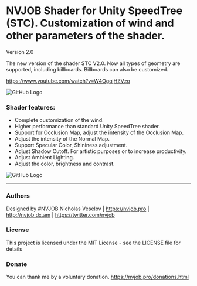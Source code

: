 # NVJOB Shader for Unity SpeedTree (STC). Customization of wind and other parameters of the shader.

Version 2.0

The new version of the shader STC V2.0. Now all types of geometry are supported, including billboards. Billboards can also be customized.

https://www.youtube.com/watch?v=W4OgqjHZVzo

![GitHub Logo](https://lh3.googleusercontent.com/SNbpME3eyEiFwCyVNlRNDvoQewUjWEpV5bKULQ4nlfBxeYndSEy6qVvjvh04FIrd_v1yZQtPxLr7TYJ9p8dxbPdjD9VNW9Yq5y5eOzLIib4vO4zmHr_uBWKnrDpxZeEgXDwXKen51QFDTysoYzqPqJWdd6yrvADdPe1MrEzhmPlt62zx6Lwz2pDpGWR2_NLLZA3XpyCYFgoIz5WYsZyn5v7W-9xpfIx9THJeN9toFJoFKfUghC5Ljak0_U_F0V2tI9jRN2JyKbpQfmhQQ7f0A7WAVHjtOaMVz1yi7nrKpnKQ1ecxefonhC2--w_aWfq4flV2BUPubCC-l4spvZymOy2vH6v1AYniziWuGPkRIyOLqA8jK6FFGpf4qiMmwuKnqnM8S-leVt_pQ05NIS3aNVgZJAO3R4ySyGwWpici38Awj0k1WWOGbBjwRi6h_eMGOc-iHEmxac0hHFuZ6LUuEqFrs80wyCb__S-TEgKcNHOiPBnsAucZDN-R9RnJ4C0uVy2LFFEFbw3i_uaOWIhpsYAe49O7gbydmGAsSqbbLCQLG04W4sTb9xjO3QKt0dwL1SexFYmq4eK5wZpEosxDB-lGb9zvuuXQgOmw3Oiq_5DWwYD05woD_jrBrqVy6PJHGNLxgksEk5aTgq2_Kubu_inZ8tD1JlDWVZZRzMIIG7iINKqgaqLQrOzb68QrCaa0kFovxZNCvSQRL2vaMSOEOpKx=w1567-h913-no)

### Shader features:
- Complete customization of the wind.
- Higher performance than standard Unity SpeedTree shader.
- Support for Occlusion Map, adjust the intensity of the Occlusion Map.
- Adjust the intensity of the Normal Map.
- Support Specular Color, Shininess adjustment.
- Adjust Shadow Cutoff. For artistic purposes or to increase productivity.
- Adjust Ambient Lighting.
- Adjust the color, brightness and contrast.

![GitHub Logo](https://lh3.googleusercontent.com/bjCVtJO93pbt0xeDdLiwQIEbjsFLpgmdX0S2gh78Yf4gr8kv99FkLNB9XqolZ3EvqaRyf8MYMfPnz7yzrqDx81DEh3meDqIuxKyNxhLaaczbHBRiFc_RcDthkqeI7yNn-PuN5oQeL_fJy-UflWwwr4NeqzxGPzaBIhodJ82UPEXBVdzV6Bo1lHAzxmjl6jAyEYOv4sH69SxAOm6ZUkRiEAeE97Iflroc_1OhH11Y8qqgGWHbF9CLTBsD9QBt5f2sA1E_IUYCRJrtyWqp2sfs7894JW4e4gnouBrbdhC6t-r2jjjpbnBl9fkYzPWD7-1R5X1soTMX4TUQLHL3exFBz_MauZIvhDIlX5DUdYRzuspzoHpwoUPoKCwNNw3xrc7HUev_h_BGv1ffyRg1Su7_FoUvpiHHc9O2wdqBtzFarPGmAZQoHrUzwPwk6mrxvqRHLJ7JjfzpgfqgXOuHNO-ci0GktnNcftvmuZjKJW9kFPbcgwBR1-mAMLJsTsbUBpqsEkbOS2vexSxgWsrBX1CexJRmVI4Y7pJX6R5x11vckeu9ZI-_nD0Cs4dAIsS_SEYUz5CtH8aidWO9mjkWN_hk9RlH_pqqP178qOuwsc1FjhEdEulN7Enf7OPIAiaqB7WYCfeGUYp-L0kSEpPIBHliMuVHD8T3tL28A26qkvwxU1gHcgwdJlmGUOPFk2Us1_98jeHBg2wjCjiAfa4xFAtSlXmt=w855-h929-no)

------------------------------------

### Authors
Designed by #NVJOB Nicholas Veselov | https://nvjob.pro | http://nvjob.dx.am | https://twitter.com/nvjob

### License
This project is licensed under the MIT License - see the LICENSE file for details

### Donate
You can thank me by a voluntary donation. https://nvjob.pro/donations.html
